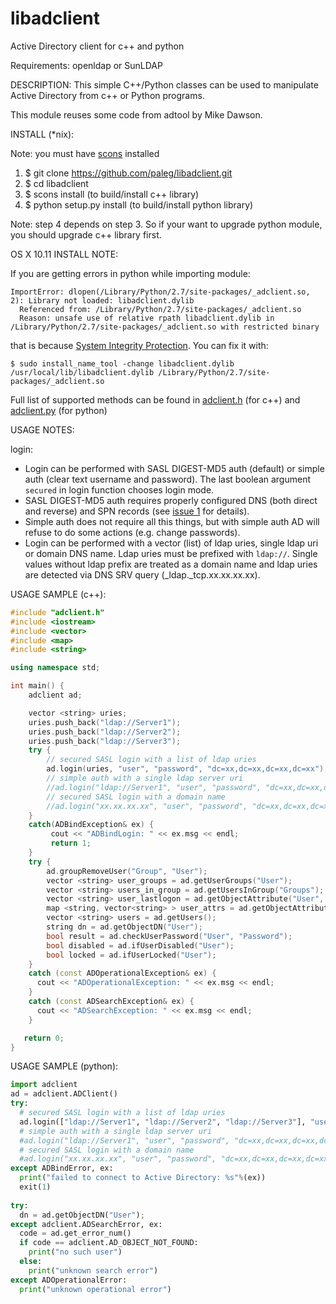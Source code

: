 # libadclient
Active Directory client for c++ and python

Requirements: openldap or SunLDAP

DESCRIPTION:
  This simple C++/Python classes can be used to manipulate Active Directory from c++ or Python programs.
  
  This module reuses some code from adtool by Mike Dawson.

INSTALL (*nix):

Note: you must have [scons](http://www.scons.org/) installed

  1. $ git clone https://github.com/paleg/libadclient.git
  2. $ cd libadclient
  3. $ scons install (to build/install c++ library)
  4. $ python setup.py install (to build/install python library)

Note: step 4 depends on step 3. So if your want to upgrade python module, you should upgrade c++ library first. 

OS X 10.11 INSTALL NOTE:

If you are getting errors in python while importing module:
```
ImportError: dlopen(/Library/Python/2.7/site-packages/_adclient.so, 2): Library not loaded: libadclient.dylib
  Referenced from: /Library/Python/2.7/site-packages/_adclient.so
  Reason: unsafe use of relative rpath libadclient.dylib in /Library/Python/2.7/site-packages/_adclient.so with restricted binary
```
that is because [System Integrity Protection](https://support.apple.com/en-us/HT204899). You can fix it with:
```
$ sudo install_name_tool -change libadclient.dylib /usr/local/lib/libadclient.dylib /Library/Python/2.7/site-packages/_adclient.so
```

Full list of supported methods can be found in [adclient.h](https://github.com/paleg/libadclient/blob/master/adclient.h) (for c++) and [adclient.py](https://github.com/paleg/libadclient/blob/master/adclient.py) (for python)

USAGE NOTES:

login: 
  - Login can be performed with SASL DIGEST-MD5 auth (default) or simple auth (clear text username and password). The last boolean argument `secured` in login function chooses login mode.
  - SASL DIGEST-MD5 auth requires properly configured DNS (both direct and reverse) and SPN records (see [issue 1](https://github.com/paleg/libadclient/issues/1#issuecomment-131693081) for details). 
  - Simple auth does not require all this things, but with simple auth AD will refuse to do some actions (e.g. change passwords).
  - Login can be performed with a vector (list) of ldap uries, single ldap uri or domain DNS name. Ldap uries must be prefixed with `ldap://`. Single values without ldap prefix are treated as a domain name and ldap uries are detected via DNS SRV query (_ldap._tcp.xx.xx.xx.xx).

USAGE SAMPLE (c++):
```cpp
#include "adclient.h"
#include <iostream>
#include <vector>
#include <map>
#include <string>

using namespace std;

int main() {
    adclient ad;

    vector <string> uries;
    uries.push_back("ldap://Server1");
    uries.push_back("ldap://Server2");
    uries.push_back("ldap://Server3");
    try {
        // secured SASL login with a list of ldap uries
        ad.login(uries, "user", "password", "dc=xx,dc=xx,dc=xx,dc=xx");
        // simple auth with a single ldap server uri
        //ad.login("ldap://Server1", "user", "password", "dc=xx,dc=xx,dc=xx,dc=xx", false);
        // secured SASL login with a domain name
        //ad.login("xx.xx.xx.xx", "user", "password", "dc=xx,dc=xx,dc=xx,dc=xx", true)
    }
    catch(ADBindException& ex) {
         cout << "ADBindLogin: " << ex.msg << endl;
         return 1;
    }
    try {
        ad.groupRemoveUser("Group", "User");
        vector <string> user_groups = ad.getUserGroups("User");
        vector <string> users_in_group = ad.getUsersInGroup("Groups");
        vector <string> user_lastlogon = ad.getObjectAttribute("User", "lastLogon");
        map <string, vector<string> > user_attrs = ad.getObjectAttributes("User");
        vector <string> users = ad.getUsers();
        string dn = ad.getObjectDN("User");
        bool result = ad.checkUserPassword("User", "Password");
        bool disabled = ad.ifUserDisabled("User");
        bool locked = ad.ifUserLocked("User");
    }
    catch (const ADOperationalException& ex) {
      cout << "ADOperationalException: " << ex.msg << endl;
    }
    catch (const ADSearchException& ex) {
      cout << "ADSearchException: " << ex.msg << endl;
    }

   return 0;
}
```

USAGE SAMPLE (python):
```python
import adclient
ad = adclient.ADClient()
try:
  # secured SASL login with a list of ldap uries
  ad.login(["ldap://Server1", "ldap://Server2", "ldap://Server3"], "user", "password", "dc=xx,dc=xx,dc=xx,dc=xx")
  # simple auth with a single ldap server uri
  #ad.login("ldap://Server1", "user", "password", "dc=xx,dc=xx,dc=xx,dc=xx", False)
  # secured SASL login with a domain name
  #ad.login("xx.xx.xx.xx", "user", "password", "dc=xx,dc=xx,dc=xx,dc=xx", True)
except ADBindError, ex:
  print("failed to connect to Active Directory: %s"%(ex))
  exit(1)
  
try:
  dn = ad.getObjectDN("User");
except adclient.ADSearchError, ex:
  code = ad.get_error_num()
  if code == adclient.AD_OBJECT_NOT_FOUND:
    print("no such user")
  else:
    print("unknown search error")
except ADOperationalError:
  print("unknown operational error")
```
